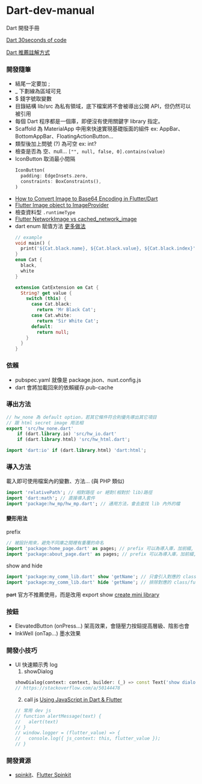 # Dart-dev-manual
Dart 開發手冊

[Dart 30seconds of code](https://www.30secondsofcode.org/dart/p/1)

[Dart 推薦註解方式](https://dart.dev/guides/language/effective-dart/documentation)


### 開發隨筆

- 結尾一定要加 ;
- _ 下劃線為區域可見
- $ 錢字號取變數
- 目錄結構 lib/src 為私有領域，底下檔案將不會被導出公開 API，但仍然可以被引用
- 每個 Dart 程序都是一個庫，即便沒有使用關鍵字 library 指定。
- Scaffold 為 MaterialApp 中用來快速實現基礎版面的組件 ex: AppBar、BottomAppBar、FloatingActionButton...
- 類型後加上問號 (?) 為可空 ex: int? 
- 檢查是否為 空、null... ```["", null, false, 0].contains(value)```
- IconButton 取消最小間隔
  ```dart
  IconButton(
    padding: EdgeInsets.zero,
    constraints: BoxConstraints(),
  )
  ```
- [How to Convert Image to Base64 Encoding in Flutter/Dart](https://www.fluttercampus.com/guide/224/convert-image-to-base64/)
- [Flutter Image object to ImageProvider](https://stackoverflow.com/questions/58870443/flutter-image-object-to-imageprovider)
- 檢查資料型 `.runtimeType`
- [Flutter NetworkImage vs cached_network_image](https://stackoverflow.com/questions/65261263/flutter-networkimage-vs-cached-network-image)
- dart enum 賦值方法 [更多做法](https://qa.1r1g.com/sf/ask/2723579981/)
  ```dart
  // example
  void main() {
    print('${Cat.black.name}, ${Cat.black.value}, ${Cat.black.index}');
  }
  enum Cat {
    black,
    white
  }

  extension CatExtension on Cat {
    String? get value {
      switch (this) {
        case Cat.black:
          return 'Mr Black Cat';
        case Cat.white:
          return 'Sir White Cat';
        default:
          return null;
      }
    }
  }
  ```

### 依賴

- pubspec.yaml 就像是 package.json、nuxt.config.js
- dart 會將加載回來的依賴緩存.pub-cache

### 導出方法
```dart
// hw_none 為 default option，若其它條件符合則優先導出其它項目
// 跟 html secret image 用法相
export 'src/hw_none.dart'
    if (dart.library.io) 'src/hw_io.dart'
    if (dart.library.html) 'src/hw_html.dart';
```

```dart
import 'dart:io' if (dart.library.html) 'dart:html';
```

### 導入方法
載入即可使用檔案內的變數、方法... (與 PHP 類似)

```dart
import 'relativePath'; // 相對路徑 or 絕對(相對於 lib)路徑
import 'dart:math'; // 直接導入套件
import 'package:hw_mp/hw_mp.dart'; // 通用方法，會去查找 lib 內外的檔
```
#### 變形用法
prefix
```dart
// 被設計用來，避免不同庫之間裡有重覆的命名
import 'package:home_page.dart' as pages; // prefix 可以為導入庫，加前綴, pages.HomePage()
import 'package:about_page.dart' as pages; // prefix 可以為導入庫，加前綴, pages.AboutPage()
```

show and hide
```dart
import 'package:my_comm_lib.dart' show 'getName'; // 只會引入對應的 class/function/var...
import 'package:my_comm_lib.dart' hide 'getName'; // 排除對應的 class/function/var...
```

~~part~~ 官方不推薦使用，而是改用 export show
[create mini library](https://dart.dev/guides/libraries/create-library-packages#organizing-a-library-package)


### 按鈕

- ElevatedButton (onPress...) 架高效果，會隨壓力按鈕提高層級、陰影也會
- InkWell (onTap...) 墨水效果

### 開發小技巧

- UI 快速顯示秀 log
  1. showDialog
    ```dart
    showDialog(context: context, builder: (_) => const Text('show dialog'));
    // https://stackoverflow.com/a/50144478
    ```
  2. call js [Using JavaScript in Dart & Flutter](https://fireship.io/snippets/using-js-with-flutter-web/)
    ```dart
    // 常用 dev js
    // function alertMessage(text) {
    //   alert(text)
    // }
    // window.logger = (flutter_value) => {
    //   console.log({ js_context: this, flutter_value });
    // }
    ```
 
### 開發資源

- [spinkit](https://tobiasahlin.com/spinkit/)、[Flutter Spinkit](https://github.com/jogboms/flutter_spinkit)
  

